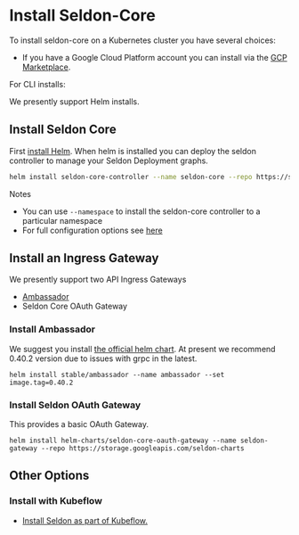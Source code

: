 # Install Seldon-Core

To install seldon-core on a Kubernetes cluster you have several choices:

 * If you have a Google Cloud Platform account you can install via the [GCP Marketplace](https://console.cloud.google.com/marketplace/details/seldon-portal/seldon-core).

For CLI installs:

We presently support Helm installs.

## Install Seldon Core

First [install Helm](https://docs.helm.sh). When helm is installed you can deploy the seldon controller to manage your Seldon Deployment graphs.

```bash 
helm install seldon-core-controller --name seldon-core --repo https://storage.googleapis.com/seldon-charts --set usage_metrics.enabled=true

```

Notes

 * You can use ```--namespace``` to install the seldon-core controller to a particular namespace
 * For full configuration options see [here](../reference/helm.md)

## Install an Ingress Gateway

We presently support two API Ingress Gateways

 * [Ambassador](https://www.getambassador.io/)
 * Seldon Core OAuth Gateway

### Install Ambassador

We suggest you install [the official helm chart](https://github.com/helm/charts/tree/master/stable/ambassador). At present we recommend 0.40.2 version due to issues with grpc in the latest.

```
helm install stable/ambassador --name ambassador --set image.tag=0.40.2
```

### Install Seldon OAuth Gateway
This provides a basic OAuth Gateway.

```
helm install helm-charts/seldon-core-oauth-gateway --name seldon-gateway --repo https://storage.googleapis.com/seldon-charts
```

## Other Options

### Install with Kubeflow

  * [Install Seldon as part of Kubeflow.](https://www.kubeflow.org/docs/guides/components/seldon/#seldon-serving)


